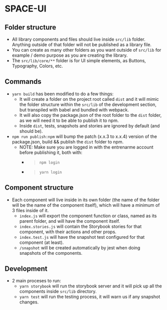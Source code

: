 # SPACE-UI

## Folder structure

- All library components and files should live inside `src/lib` folder. Anything outside of that folder will not be published as a library file.
- You can create as many other folders as you want outside of `src/lib` for example / demo purpose as you are creating the library.
- The `src/lib/core/**` folder is for UI simple elements, as Buttons, Typography, Colors, etc.

## Commands

- `yarn build` has been modified to do a few things:
  - It will create a folder on the project root called `dist` and it will mimic the folder structure within the `src/lib` of the development section, but transpiled with babel and bundled with webpack.
  - It will also copy the package.json of the root folder to the `dist` folder, as we will need it to be able to publish it to npm.
  - Inside `dist`, tests, snapshots and stories are ignored by default (and should be).
- `npm run publish:npm` will bump the patch (x.x.3 to x.x.4) version of the package.json, build && publish the `dist` folder to npm.
  - NOTE: Make sure you are logged in with the entrenarme account before publishing it, both with:
    - > `npm login`
    - > `yarn login`

## Component structure

- Each component will live inside in its own folder (the name of the folder will be the name of the component itself), which will have a minimum of 3 files inside of it.
  - `index.js` will export the component function or class, named as its parent folder, and will have the component itself.
  - `index.stories.js` will contain the Storybook stories for that component, with their actions and other props.
  - `index.test.js` will have the snapshot test configured for that component (at least).
  - `/snapshot` will be created automatically by jest when doing snapshots of the components.

## Development

- 2 main proceses to run:
  - `yarn storybook` will run the storybook server and it will pick up all the components inside `src/lib` directory.
  - `yarn test` will run the testing process, it will warn us if any snapshot changes.
